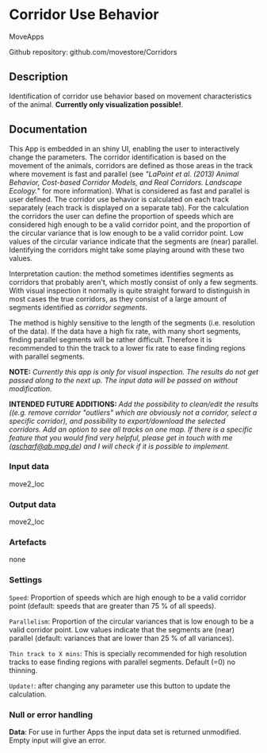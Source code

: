 # Corridor Use Behavior 

MoveApps

Github repository: github.com/movestore/Corridors

## Description
Identification of corridor use behavior based on movement characteristics of the animal. **Currently only visualization possible!**.

## Documentation
This App is embedded in an shiny UI, enabling the user to interactively change the parameters. The corridor identification is based on the movement of the animals, corridors are defined as those areas in the track where movement is fast and parallel (see *"LaPoint et al. (2013) Animal Behavior, Cost-based Corridor Models, and Real Corridors. Landscape Ecology.*" for more information). What is considered as fast and parallel is user defined.
The corridor use behavior is calculated on each track separately (each track is displayed on a separate tab). For the calculation the corridors the user can define the proportion of speeds which are considered high enough to be a valid corridor point, and the proportion of the circular variance that is low enough to be a valid corridor point. Low values of the circular variance indicate that the segments are (near) parallel. Identifying the corridors might take some playing around with these two values.

Interpretation caution: the method sometimes identifies segments as corridors that probably aren't, which mostly consist of only a few segments. With visual inspection it normally is quite straight forward to distinguish in most cases the true corridors, as they consist of a large amount of segments identified as *corridor segments*. 

The method is highly sensitive to the length of the segments (i.e. resolution of the data). If the data have a high fix rate, with many short segments, finding parallel segments will be rather difficult. Therefore it is recommended to thin the track to a lower fix rate to ease finding regions with parallel segments.

**NOTE:** *Currently this app is only for visual inspection. The results do not get passed along to the next up. The input data will be passed on without modification.*

**INTENDED FUTURE ADDITIONS:** *Add the possibility to clean/edit the results ((e.g. remove corridor "outliers" which are obviously not a corridor, select a specific corridor), and possibility to export/download the selected corridors. Add an option to see all tracks on one map. If there is a specific feature that you would find very helpful, please get in touch with me (ascharf@ab.mpg.de) and I will check if it is possible to implement.*

### Input data
move2_loc

### Output data
move2_loc

### Artefacts
none

### Settings
`Speed`: Proportion of speeds which are high enough to be a valid corridor point (default: speeds that are greater than 75 % of all speeds).

`Parallelism`: Proportion of the circular variances that is low enough to be a valid corridor point. Low values indicate that the segments are (near) parallel (default: variances that are lower than 25 % of all variances).

`Thin track to X mins`: This is specially recommended for high resolution tracks to ease finding regions with parallel segments. Default (=0) no thinning.

`Update!`: after changing any parameter use this button to update the calculation.

### Null or error handling
**Data**: For use in further Apps the input data set is returned unmodified. Empty input will give an error.
